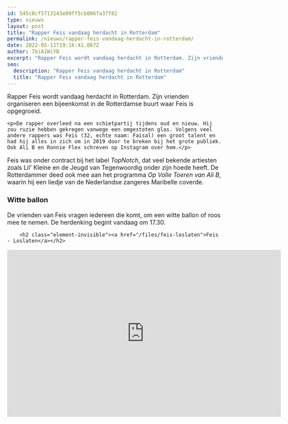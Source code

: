 ```yaml
---
id: 545c8cf5713143e09ff5cb006fa37f82
type: nieuws
layout: post
title: "Rapper Feis vandaag herdacht in Rotterdam"
permalink: /nieuws/rapper-feis-vandaag-herdacht-in-rotterdam/
date: 2022-05-11T19:16:41.067Z
author: 7biA1WiYB
excerpt: "Rapper Feis wordt vandaag herdacht in Rotterdam. Zijn vrienden organiseren een bijeenkomst in de Rotterdamse buurt waar Feis is opgegroeid.  "
seo:
  description: "Rapper Feis vandaag herdacht in Rotterdam"
  title: "Rapper Feis vandaag herdacht in Rotterdam"
---
```

Rapper Feis wordt vandaag herdacht in Rotterdam. Zijn vrienden organiseren een bijeenkomst in de Rotterdamse buurt waar Feis is opgegroeid.  

    <p>De rapper overleed na een schietpartij tijdens oud en nieuw. Hij zou ruzie hebben gekregen vanwege een omgestoten glas. Volgens veel andere rappers was Feis (32, echte naam: Faisal) een groot talent en had hij alles in zich om in 2019 door te breken bij het grote publiek. Ook Ali B en Ronnie Flex schreven op Instagram over hem.</p>
<p>Feis was onder contract bij het label <em>TopNotch</em>, dat veel bekende artiesten zoals Lil' Kleine en de Jeugd van Tegenwoordig onder zijn hoede heeft. De Rotterdammer deed ook mee aan het programma <em>Op Volle Toeren van Ali B</em>, waarin hij een liedje van de Nederlandse zangeres Maribelle coverde.</p>
<h3>Witte ballon</h3>
<p>De vrienden van Feis vragen iedereen die komt, om een witte ballon of roos mee te nemen. De herdenking begint vandaag om 17.30.</p>
<p><div class="media media-element-container media-default"><div id="file-535798" class="file file-video file-video-youtube">

        <h2 class="element-invisible"><a href="/files/feis-loslaten">Feis - Loslaten</a></h2>
    
  
  <div class="content">
    <div class="media-youtube-video media-element file-default media-youtube-1">
  <iframe class="media-youtube-player" width="640" height="390" title="Feis - Loslaten" src="https://www.youtube.com/embed/J4MCp3LZiTs?wmode=opaque&controls=" name="Feis - Loslaten" frameborder="0" allowfullscreen="">Video van Feis - Loslaten</iframe>
</div>
  </div>

  
</div>
</div>  
